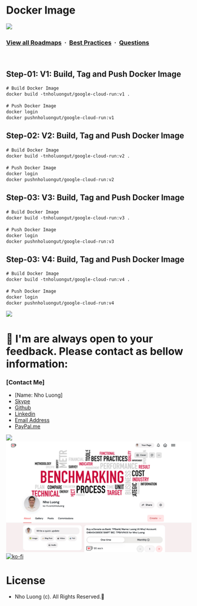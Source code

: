 # Docker Image

![](https://i.imgur.com/waxVImv.png)
### [View all Roadmaps](https://github.com/nholuongut/all-roadmaps) &nbsp;&middot;&nbsp; [Best Practices](https://github.com/nholuongut/all-roadmaps/blob/main/public/best-practices/) &nbsp;&middot;&nbsp; [Questions](https://www.linkedin.com/in/nholuong/)
<br/>

## Step-01: V1: Build, Tag and Push Docker Image
```t
# Build Docker Image
docker build -tnholuongut/google-cloud-run:v1 .

# Push Docker Image
docker login
docker pushnholuongut/google-cloud-run:v1
```

## Step-02: V2: Build, Tag and Push Docker Image
```t
# Build Docker Image
docker build -tnholuongut/google-cloud-run:v2 .

# Push Docker Image
docker login
docker pushnholuongut/google-cloud-run:v2
```

## Step-03: V3: Build, Tag and Push Docker Image
```t
# Build Docker Image
docker build -tnholuongut/google-cloud-run:v3 .

# Push Docker Image
docker login
docker pushnholuongut/google-cloud-run:v3
```

## Step-03: V4: Build, Tag and Push Docker Image
```t
# Build Docker Image
docker build -tnholuongut/google-cloud-run:v4 .

# Push Docker Image
docker login
docker pushnholuongut/google-cloud-run:v4
```

![](https://i.i/Users/nholu/Documents/Donate.png/Users/nholu/Documents/Donate.pngmgur.com/waxVImv.png)
# 🚀 I'm are always open to your feedback.  Please contact as bellow information:
### [Contact Me]
* [Name: Nho Luong]
* [Skype](luongutnho_skype)
* [Github](https://github.com/nholuongut/)
* [Linkedin](https://www.linkedin.com/in/nholuong/)
* [Email Address](luongutnho@hotmail.com)
* [PayPal.me](https://www.paypal.com/paypalme/nholuongut)

![](https://i.imgur.com/waxVImv.png)
![](Donate.png)
[![ko-fi](https://ko-fi.com/img/githubbutton_sm.svg)](https://ko-fi.com/nholuong)

# License
* Nho Luong (c). All Rights Reserved.🌟